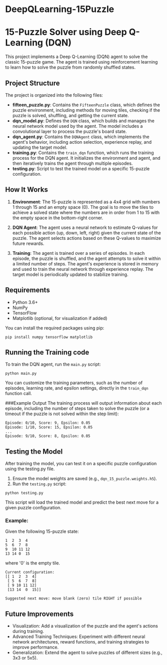 # DeepQLearning-15Puzzle

# 15-Puzzle Solver using Deep Q-Learning (DQN)

This project implements a Deep Q-Learning (DQN) agent to solve the classic 15-puzzle game. The agent is trained using reinforcement learning to learn how to solve the puzzle from randomly shuffled states.

## Project Structure

The project is organized into the following files:

- **fifteen_puzzle.py**: Contains the `FifteenPuzzle` class, which defines the puzzle environment, including methods for moving tiles, checking if the puzzle is solved, shuffling, and getting the current state.
- **dqn_model.py**: Defines the `DQN` class, which builds and manages the neural network model used by the agent. The model includes a convolutional layer to process the puzzle's board state.
- **dqn_agent.py**: Contains the `DQNAgent` class, which implements the agent's behavior, including action selection, experience replay, and updating the target model.
- **training.py**: Contains the `train_dqn` function, which runs the training process for the DQN agent. It initializes the environment and agent, and then iteratively trains the agent through multiple episodes.
- **testing.py**: Script to test the trained model on a specific 15-puzzle configuration.

## How It Works

1. **Environment**: The 15-puzzle is represented as a 4x4 grid with numbers 1 through 15 and an empty space (0). The goal is to move the tiles to achieve a solved state where the numbers are in order from 1 to 15 with the empty space in the bottom-right corner.

2. **DQN Agent**: The agent uses a neural network to estimate Q-values for each possible action (up, down, left, right) given the current state of the puzzle. The agent selects actions based on these Q-values to maximize future rewards.

3. **Training**: The agent is trained over a series of episodes. In each episode, the puzzle is shuffled, and the agent attempts to solve it within a limited number of steps. The agent's experience is stored in memory and used to train the neural network through experience replay. The target model is periodically updated to stabilize training.

## Requirements

- Python 3.6+
- NumPy
- TensorFlow
- Matplotlib (optional, for visualization if added)

You can install the required packages using pip:

```
pip install numpy tensorflow matplotlib
```


## Running the Training code

To train the DQN agent, run the `main.py` script:

```
python main.py
```

You can customize the training parameters, such as the number of episodes, learning rate, and epsilon settings, directly in the `train_dqn` function call.


###Example Output
The training process will output information about each episode, including the number of steps taken to solve the puzzle (or a timeout if the puzzle is not solved within the step limit):

```
Episode: 0/10, Score: 9, Epsilon: 0.05
Episode: 1/10, Score: 15, Epsilon: 0.05
...
Episode: 9/10, Score: 8, Epsilon: 0.05
```
## Testing the Model

After training the model, you can test it on a specific puzzle configuration using the testing.py file.

1. Ensure the model weights are saved (e.g., `dqn_15_puzzle.weights.h5`).
2. Run the `testing.py` script:
```
python testing.py
```
This script will load the trained model and predict the best next move for a given puzzle configuration.
### Example:
Given the following 15-puzzle state:

```
1  2  3  4
5  6  7  8
9  10 11 12
13 14 0  15
```
where '0' is the empty tile.

```
Current configuration: 
[[ 1  2  3  4]
 [ 5  6  7  8]
 [ 9 10 11 12]
 [13 14  0  15]]

Suggested next move: move blank (zero) tile RIGHT if possible
```

## Future Improvements
- Visualization: Add a visualization of the puzzle and the agent's actions during training.
- Advanced Training Techniques: Experiment with different neural network architectures, reward functions, and training strategies to improve performance.
- Generalization: Extend the agent to solve puzzles of different sizes (e.g., 3x3 or 5x5).

